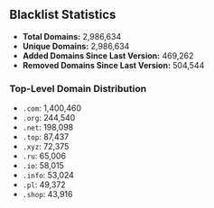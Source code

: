 ## Blacklist Statistics

- **Total Domains:** 2,986,634
- **Unique Domains:** 2,986,634
- **Added Domains Since Last Version:** 469,262
- **Removed Domains Since Last Version:** 504,544

### Top-Level Domain Distribution

-  `.com`: 1,400,460
-  `.org`: 244,540
-  `.net`: 198,098
-  `.top`: 87,437
-  `.xyz`: 72,375
-  `.ru`: 65,006
-  `.io`: 58,015
-  `.info`: 53,024
-  `.pl`: 49,372
-  `.shop`: 43,916
